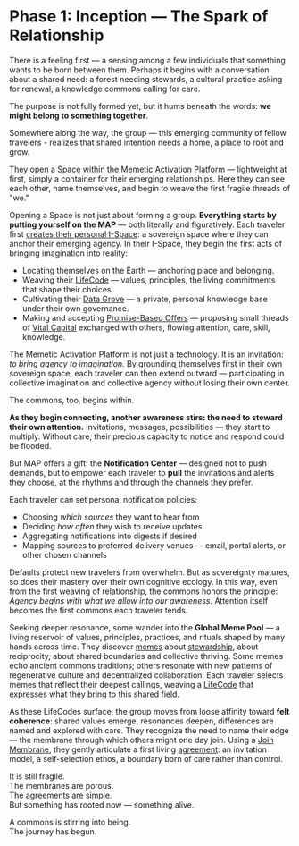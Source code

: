# Phase 1: Inception — The Spark of Relationship
There is a feeling first — a sensing among a few individuals that something wants to be born between them. Perhaps it begins with a conversation about a shared need: a forest needing stewards, a cultural practice asking for renewal, a knowledge commons calling for care.

The purpose is not fully formed yet, but it hums beneath the words: **we might belong to something together**.

Somewhere along the way, the group — this emerging community of fellow travelers - realizes that shared intention needs a home, a place to root and grow.

They open a [Space](/docs-understanding-map/understanding-the-map/appendices/glossary/#agentspace) within the Memetic Activation Platform — lightweight at first, simply a container for their emerging relationships. Here they can see each other, name themselves, and begin to weave the first fragile threads of "we."

Opening a Space is not just about forming a group. **Everything starts by putting yourself on the MAP** — both literally and figuratively. Each traveler first [creates their personal I-Space](/docs-understanding-map/understanding-the-map/appendices/glossary/#i-space): a sovereign space where they can anchor their emerging agency. In their I-Space, they begin the first acts of bringing imagination into reality:

- Locating themselves on the Earth — anchoring place and belonging.
- Weaving their [LifeCode](/docs-understanding-map/understanding-the-map/appendices/glossary/#lifecode "A declaration of values and commitments.") — values, principles, the living commitments that shape their choices.
- Cultivating their [Data Grove](/docs-understanding-map/understanding-the-map/appendices/glossary/#data-grove) — a private, personal knowledge base under their own governance.
- Making and accepting [Promise-Based Offers](/docs-understanding-map/understanding-the-map/appendices/glossary/#offer) — proposing small threads of [Vital Capital](/docs-understanding-map/understanding-the-map/appendices/glossary/#vital-capital) exchanged with others, flowing attention, care, skill, knowledge.

The Memetic Activation Platform is not just a technology. It is an invitation:  
*to bring agency to imagination.* By grounding themselves first in their own sovereign space, each traveler can then extend outward — participating in collective imagination and collective agency without losing their own center.

The commons, too, begins within.

**As they begin connecting, another awareness stirs: the need to steward their own attention.** Invitations, messages, possibilities — they start to multiply. Without care, their precious capacity to notice and respond could be flooded.

But MAP offers a gift: the **Notification Center** — designed not to push demands, but to empower each traveler to **pull** the invitations and alerts they choose, at the rhythms and through the channels they prefer.

Each traveler can set personal notification policies:

- Choosing *which sources* they want to hear from
- Deciding *how often* they wish to receive updates
- Aggregating notifications into digests if desired
- Mapping sources to preferred delivery venues — email, portal alerts, or other chosen channels

Defaults protect new travelers from overwhelm. But as sovereignty matures, so does their mastery over their own cognitive ecology. In this way, even from the first weaving of relationship, the commons honors the principle: *Agency begins with what we allow into our awareness.* Attention itself becomes the first commons each traveler tends.

Seeking deeper resonance, some wander into the **Global Meme Pool** — a living reservoir of values, principles, practices, and rituals shaped by many hands across time. They discover [memes](/docs-understanding-map/understanding-the-map/appendices/glossary/#meme) about [stewardship](/docs-understanding-map/understanding-the-map/appendices/glossary/#stewardship), about reciprocity, about shared boundaries and collective thriving. Some memes echo ancient commons traditions; others resonate with new patterns of regenerative culture and decentralized collaboration. Each traveler selects memes that reflect their deepest callings, weaving a [LifeCode](/docs-understanding-map/understanding-the-map/appendices/glossary/#lifecode) that expresses what they bring to this shared field.

As these LifeCodes surface, the group moves from loose affinity toward **felt coherence**: shared values emerge, resonances deepen, differences are named and explored with care. They recognize the need to name their edge — the membrane through which others might one day join. Using a [Join Membrane](/docs-understanding-map/understanding-the-map/appendices/glossary/#join-membrane), they gently articulate a first living [agreement](/docs-understanding-map/understanding-the-map/appendices/glossary/#agreement): an invitation model, a self-selection ethos, a boundary born of care rather than control.

It is still fragile.  
The membranes are porous.  
The agreements are simple.  
But something has rooted now — something alive.

A commons is stirring into being.  
The journey has begun.